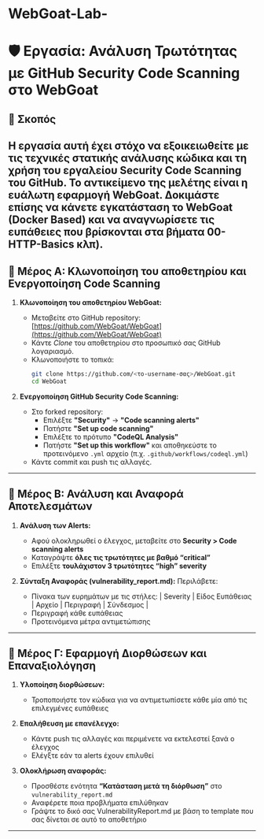 # WebGoat-Lab-

# 🛡️ Εργασία: Ανάλυση Τρωτότητας με GitHub Security Code Scanning στο WebGoat

## 🎯 Σκοπός
Η εργασία αυτή έχει στόχο να εξοικειωθείτε με τις τεχνικές στατικής ανάλυσης κώδικα και τη χρήση του εργαλείου **Security Code Scanning** του GitHub. Το αντικείμενο της μελέτης είναι η ευάλωτη εφαρμογή **WebGoat**.
Δοκιμάστε επίσης να κάνετε εγκατάσταση το WebGoat (Docker Based) και να αναγνωρίσετε τις ευπάθειες που βρίσκονται στα βήματα 00-HTTP-Basics κλπ).
---

## 🔹 Μέρος Α: Κλωνοποίηση του αποθετηρίου και Ενεργοποίηση Code Scanning

1. **Κλωνοποίηση του αποθετηρίου WebGoat:**
   - Μεταβείτε στο GitHub repository: [https://github.com/WebGoat/WebGoat](https://github.com/WebGoat/WebGoat)
   - Κάντε *Clone* του αποθετηρίου στο προσωπικό σας GitHub λογαριασμό.
   - Κλωνοποιήστε το τοπικά:
     ```bash
     git clone https://github.com/<το-username-σας>/WebGoat.git
     cd WebGoat
     ```

2. **Ενεργοποίηση GitHub Security Code Scanning:**
   - Στο forked repository:
     - Επιλέξτε **"Security"** → **"Code scanning alerts"**
     - Πατήστε **"Set up code scanning"**
     - Επιλέξτε το πρότυπο **"CodeQL Analysis"**
     - Πατήστε **"Set up this workflow"** και αποθηκεύστε το προτεινόμενο `.yml` αρχείο (π.χ. `.github/workflows/codeql.yml`)
   - Κάντε commit και push τις αλλαγές.

---

## 🔹 Μέρος Β: Ανάλυση και Αναφορά Αποτελεσμάτων

1. **Ανάλυση των Alerts:**
   - Αφού ολοκληρωθεί ο έλεγχος, μεταβείτε στο **Security > Code scanning alerts**
   - Καταγράψτε **όλες τις τρωτότητες με βαθμό “critical”**
   - Επιλέξτε **τουλάχιστον 3 τρωτότητες “high” severity**

2. **Σύνταξη Αναφοράς (vulnerability_report.md):**
   Περιλάβετε:
   - Πίνακα των ευρημάτων με τις στήλες:
     | Severity | Είδος Ευπάθειας | Αρχείο | Περιγραφή | Σύνδεσμος |
   - Περιγραφή κάθε ευπάθειας
   - Προτεινόμενα μέτρα αντιμετώπισης

---

## 🔹 Μέρος Γ: Εφαρμογή Διορθώσεων και Επαναξιολόγηση

1. **Υλοποίηση διορθώσεων:**
   - Τροποποιήστε τον κώδικα για να αντιμετωπίσετε κάθε μία από τις επιλεγμένες ευπάθειες

2. **Επαλήθευση με επανέλεγχο:**
   - Κάντε push τις αλλαγές και περιμένετε να εκτελεστεί ξανά ο έλεγχος
   - Ελέγξτε εάν τα alerts έχουν επιλυθεί

3. **Ολοκλήρωση αναφοράς:**
   - Προσθέστε ενότητα **“Κατάσταση μετά τη διόρθωση”** στο `vulnerability_report.md`
   - Αναφέρετε ποια προβλήματα επιλύθηκαν
   - Γράψτε το δικό σας VulnerabilityReport.md με βάση το template που σας δίνεται σε αυτό το αποθετήριο

---
